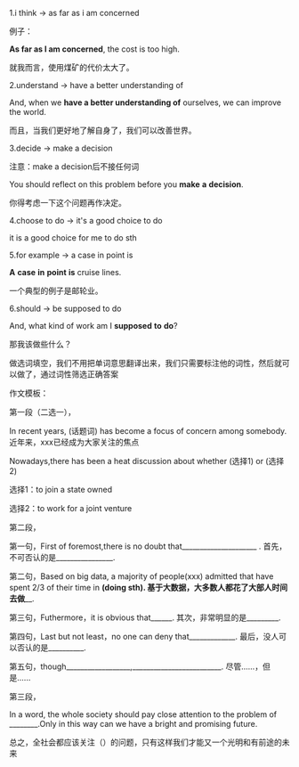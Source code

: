 1.i think -> as far as i am concerned

例子：

**As far as I am concerned**, the cost is too high.

就我而言，使用煤矿的代价太大了。



2.understand -> have a better understanding of

And, when we **have a better understanding of** ourselves, we can improve the world.

而且，当我们更好地了解自身了，我们可以改善世界。



3.decide -> make a decision

注意：make a decision后不接任何词

You should reflect on this problem before you **make** **a** **decision**.

你得考虑一下这个问题再作决定。



4.choose to do -> it's a good choice to do

it is a good choice for me to do sth



5.for example -> a case in point is

**A** **case** **in** **point** **is** cruise lines.

一个典型的例子是邮轮业。



6.should -> be supposed to do

And, what kind of work am I **supposed** **to** **do**?

那我该做些什么？





做选词填空，我们不用把单词意思翻译出来，我们只需要标注他的词性，然后就可以做了，通过词性筛选正确答案





作文模板：

第一段（二选一），

In recent years, (话题词) has become a focus of concern among somebody.近年来，xxx已经成为大家关注的焦点

Nowadays,there has been a heat discussion about whether (选择1)  or  (选择2)

选择1：to join a state owned

选择2：to work for a joint venture



第二段，

第一句，First of foremost,there is no doubt that_____________________ .    首先，不可否认的是________________.

第二句，Based on big data, a majority of people(xxx) admitted that have spent 2/3 of their time in ____(doing sth).        基于大数据，大多数人都花了大部人时间去做______.

第三句，Futhermore，it is obvious that______.     其次，非常明显的是_________.

第四句，Last but not least，no one can deny that_____________.     最后，没人可以否认的是__________.

第五句，though__________________,_________________________.        尽管......，但是......



第三段，

In a word, the whole society should pay close attention to the problem of  ________.Only in this way can we have a bright and promising future.

总之，全社会都应该关注（）的问题，只有这样我们才能又一个光明和有前途的未来
